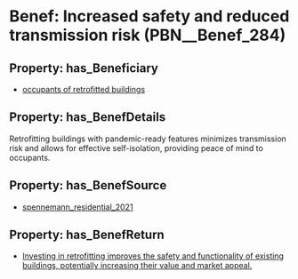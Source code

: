 # Benef: __Increased safety and reduced transmission risk__ (PBN__Benef_284)

## Property: has_Beneficiary

* [occupants of retrofitted buildings](../Stakeholder/PBN__Stakeholder_142)

## Property: has_BenefDetails

Retrofitting buildings with pandemic-ready features minimizes transmission risk and allows for effective self-isolation, providing peace of mind to occupants.

## Property: has_BenefSource

* [spennemann_residential_2021](../Article/PBN__Article_56)

## Property: has_BenefReturn

* [Investing in retrofitting improves the safety and functionality of existing buildings, potentially increasing their value and market appeal.](../BenefReturn/PBN__BenefReturn_297)

